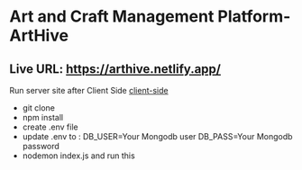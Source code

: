 # Art and Craft Management Platform-ArtHive

## Live URL: https://arthive.netlify.app/
Run server site after Client Side [client-side](https://github.com/Monwar23/project-10-client)
- git clone
- npm install
- create .env file
- update .env to :
  DB_USER=Your Mongodb user 
  DB_PASS=Your Mongodb password
- nodemon index.js and run this
